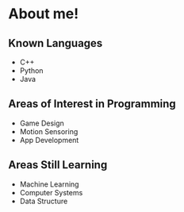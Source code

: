 # About me!

## Known Languages
* C++
* Python
* Java

## Areas of Interest in Programming
* Game Design
* Motion Sensoring
* App Development

## Areas Still Learning
* Machine Learning
* Computer Systems
* Data Structure
